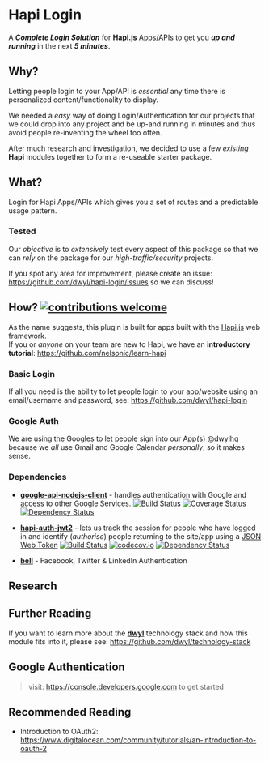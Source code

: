 # Hapi Login

A ***Complete Login Solution*** for **Hapi.js** Apps/APIs to get you
***up and running*** in the next ***5 minutes***.

## Why?

Letting people login to your App/API is *essential* any time
there is personalized content/functionality to display.

We needed a *easy* way of doing Login/Authentication for our projects
that we could drop into any project and be up-and running in minutes
and thus avoid people re-inventing the wheel too often.

After much research and investigation, we decided to use a few *existing*
**Hapi** modules together to form a re-useable starter package.

## What?

Login for Hapi Apps/APIs which gives you a set of routes
and a predictable usage pattern.

### Tested

Our *objective* is to *extensively* test every aspect of this package
so that we can *rely* on the package for our *high-traffic/security* projects.

If you spot any area for improvement, please create an issue:
https://github.com/dwyl/hapi-login/issues so we can discuss!


## How? [![contributions welcome](https://img.shields.io/badge/contributions-welcome-brightgreen.svg?style=flat)](https://github.com/ideaq/time/issues)

As the name suggests, this plugin is built for apps built with the  [Hapi.js](https://github.com/nelsonic/learn-hapi) web framework.  
If you or *anyone* on your team are new to Hapi, we
have an **introductory tutorial**: https://github.com/nelsonic/learn-hapi

### Basic Login

If all you need is the ability to let people login to your app/website
using an email/username and password,
see: https://github.com/dwyl/hapi-login


### Google Auth

We are using the Googles to let people sign into our App(s)
[@dwylhq](https://github.com/dwyl)
because we *all* use Gmail and Google Calendar *personally*,
so it makes sense.






### Dependencies

+ [**google-api-nodejs-client**](https://www.npmjs.com/package/googleapis) -
handles authentication with Google and access to other Google Services. [![Build Status](https://travis-ci.org/google/google-api-nodejs-client.svg?branch=master)](https://travis-ci.org/google/google-api-nodejs-client) [![Coverage Status](https://coveralls.io/repos/google/google-api-nodejs-client/badge.svg?branch=master&service=github)](https://coveralls.io/github/google/google-api-nodejs-client?branch=master) [![Dependency Status](https://david-dm.org/google/google-api-nodejs-client.svg)](https://david-dm.org/google/google-api-nodejs-client)

+ [**hapi-auth-jwt2**](https://github.com/dwyl/hapi-auth-jwt2) -
lets us track the session for people who have logged in and
identify (*authorise*) people returning to the site/app using a
[JSON Web Token](https://github.com/dwyl/learn-json-web-tokens) [![Build Status](https://travis-ci.org/dwyl/hapi-auth-jwt2.svg?branch=master)](https://travis-ci.org/dwyl/hapi-auth-jwt2) [![codecov.io](https://codecov.io/github/dwyl/hapi-auth-jwt2/coverage.svg?branch=master)](https://codecov.io/github/dwyl/hapi-auth-jwt2?branch=master) [![Dependency Status](https://david-dm.org/dwyl/hapi-auth-jwt2.svg)](https://david-dm.org/dwyl/hapi-auth-jwt2)

+ [**bell**](https://github.com/hapijs/bell) - Facebook, Twitter & LinkedIn Authentication

## Research


## Further Reading

If you want to learn more about the [**dwyl**]()
technology stack and how this module fits into it,
please see: https://github.com/dwyl/technology-stack


## Google Authentication

> visit: https://console.developers.google.com to get started

## Recommended Reading

+ Introduction to OAuth2:
https://www.digitalocean.com/community/tutorials/an-introduction-to-oauth-2
